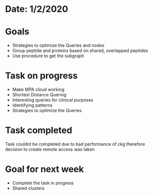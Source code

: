 # Date: 1/2/2020
# Goals
* Strategies to optimize the Queries and nodes
* Group peptide and proteins based on shared, overlapped peptides
* Use procedure to get the subgraph

# Task on progress
* Make MPA cloud working
* Shortest Distance Quering
* Interesting queries for clinical purposes
* Identifying patterns
* Strategies to optimize the Queries

# Task completed
Task couldnt be completed due to bad performance of ckg therefore decision to create remote access was taken


# Goal for next week
* Complete the task in progress
* Shared clusters

